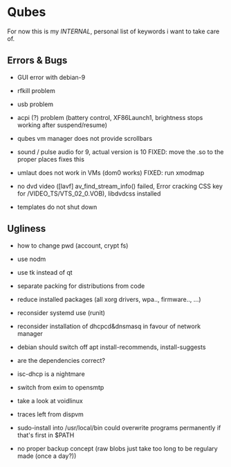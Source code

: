 Qubes
=====

For now this is my _INTERNAL_, personal list of keywords i want to take care of.

Errors & Bugs
-------------

- GUI error with debian-9

- rfkill problem

- usb problem

- acpi (?) problem (battery control, XF86Launch1, brightness stops working after suspend/resume)

- qubes vm manager does not provide scrollbars

- sound / pulse audio for 9, actual version is 10 FIXED: move the .so to the proper places fixes this

- umlaut does not work in VMs (dom0 works) FIXED: run xmodmap

- no dvd video ([lavf] av_find_stream_info() failed, Error cracking CSS key for /VIDEO_TS/VTS_02_0.VOB), libdvdcss installed

- templates do not shut down

Ugliness
--------

- how to change pwd (account, crypt fs)

- use nodm

- use tk instead of qt

- separate packing for distributions from code

- reduce installed packages (all xorg drivers, wpa.., firmware.., ...)

- reconsider systemd use (runit)

- reconsider installation of dhcpcd&dnsmasq in favour of network manager

- debian should switch off apt install-recommends, install-suggests

- are the dependencies correct?

- isc-dhcp is a nightmare

- switch from exim to opensmtp

- take a look at voidlinux

- traces left from dispvm

- sudo-install into /usr/local/bin could overwrite programs permanently if that's first in $PATH

- no proper backup concept (raw blobs just take too long to be regulary made (once a day?))

